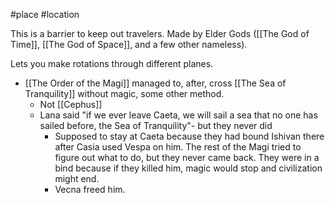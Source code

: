 #place #location 

This is a barrier to keep out travelers. Made by Elder Gods ([[The God of Time]], [[The God of Space]], and a few other nameless).

Lets you make rotations through different planes.

- [[The Order of the Magi]] managed to, after, cross [[The Sea of Tranquility]] without magic, some other method.
	- Not [[Cephus]] 
	- Lana said "if we ever leave Caeta, we will sail a sea that no one has sailed before, the Sea of Tranquility"- but they never did
		- Supposed to stay at Caeta because they had bound Ishivan there after Casia used Vespa on him. The rest of the Magi tried to figure out what to do, but they never came back. They were in a bind because if they killed him, magic would stop and civilization might end.
		- Vecna freed him.